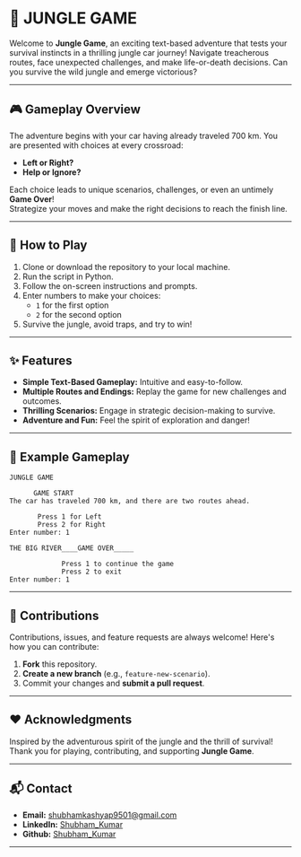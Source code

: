 # 🚗 JUNGLE GAME  
Welcome to **Jungle Game**, an exciting text-based adventure that tests your survival instincts in a thrilling jungle car journey! Navigate treacherous routes, face unexpected challenges, and make life-or-death decisions. Can you survive the wild jungle and emerge victorious?

---

## 🎮 Gameplay Overview  
The adventure begins with your car having already traveled 700 km. You are presented with choices at every crossroad:  
- **Left or Right?**  
- **Help or Ignore?**  

Each choice leads to unique scenarios, challenges, or even an untimely **Game Over**!  
Strategize your moves and make the right decisions to reach the finish line.

---

## 🚀 How to Play  
1. Clone or download the repository to your local machine.  
2. Run the script in Python.  
3. Follow the on-screen instructions and prompts.  
4. Enter numbers to make your choices:  
   - `1` for the first option  
   - `2` for the second option  
5. Survive the jungle, avoid traps, and try to win!

---

## ✨ Features  
- **Simple Text-Based Gameplay:** Intuitive and easy-to-follow.  
- **Multiple Routes and Endings:** Replay the game for new challenges and outcomes.  
- **Thrilling Scenarios:** Engage in strategic decision-making to survive.  
- **Adventure and Fun:** Feel the spirit of exploration and danger!

---

## 🔮 Example Gameplay  

```
JUNGLE GAME  

      GAME START  
The car has traveled 700 km, and there are two routes ahead.  

       Press 1 for Left  
       Press 2 for Right  
Enter number: 1  

THE BIG RIVER____GAME OVER_____  

             Press 1 to continue the game  
             Press 2 to exit  
Enter number: 1  
```

---

## 🤝 Contributions  
Contributions, issues, and feature requests are always welcome! Here's how you can contribute:  
1. **Fork** this repository.  
2. **Create a new branch** (e.g., `feature-new-scenario`).  
3. Commit your changes and **submit a pull request**.

---

## ❤️ Acknowledgments  
Inspired by the adventurous spirit of the jungle and the thrill of survival!  
Thank you for playing, contributing, and supporting **Jungle Game**.

---

## 📬 Contact  

- **Email:** shubhamkashyap9501@gmail.com
- **LinkedIn:** [Shubham_Kumar](https://www.linkedin.com/in/shubham9797/)
- **Github:** [Shubham_Kumar](https://github.com/ShubhamKumar0786)  

---

